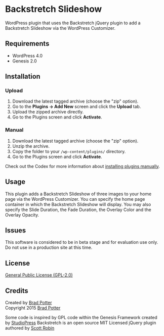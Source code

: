# Backstretch Slideshow

WordPress plugin that uses the Backstretch jQuery plugin to add a Backstretch Slideshow via the WordPress Customizer.

## Requirements
 * WordPress 4.0
 * Genesis 2.0

## Installation

### Upload

1. Download the latest tagged archive (choose the "zip" option).
2. Go to the __Plugins -> Add New__ screen and click the __Upload__ tab.
3. Upload the zipped archive directly.
4. Go to the Plugins screen and click __Activate__.

### Manual

1. Download the latest tagged archive (choose the "zip" option).
2. Unzip the archive.
3. Copy the folder to your `/wp-content/plugins/` directory.
4. Go to the Plugins screen and click __Activate__.

Check out the Codex for more information about [installing plugins manually](http://codex.wordpress.org/Managing_Plugins#Manual_Plugin_Installation).

## Usage

This plugin adds a Backstretch Slideshow of three images to your home page via the WordPress Customizer. You can specify the home page container in which the Backstretch Slideshow will display. You may also specify the Slide Duration, the Fade Duration, the Overlay Color and the Overlay Opacity.

## Issues

This software is considered to be in beta stage and for evaluation use only. Do not use in a production site at this time.

## License

[General Public License (GPL-2.0)](https://www.gnu.org/licenses/gpl-2.0.html) 

## Credits

Created by [Brad Potter](https://twitter.com/bradleypotter)  
Copyright 2015 [Brad Potter](http://bradpotter.com/)

Some code is inspired by GPL code within the Genesis Framework created by [StudioPress](http://studiopress.com) 
Backstretch is an open source MIT Licensed jQuery plugin authored by [Scott Robin](http://srobbin.com/jquery-plugins/backstretch/)  